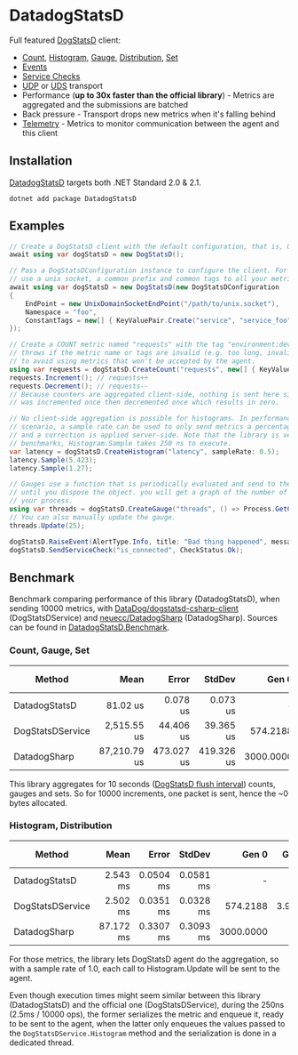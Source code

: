 # DatadogStatsD
Full featured [DogStatsD](https://docs.datadoghq.com/developers/dogstatsd) client:
- [Count](https://docs.datadoghq.com/developers/metrics/types/?tab=count#metric-types),
  [Histogram](https://docs.datadoghq.com/developers/metrics/types/?tab=count#metric-types),
  [Gauge](https://docs.datadoghq.com/developers/metrics/types/?tab=gauge#metric-types),
  [Distribution](https://docs.datadoghq.com/developers/metrics/types/?tab=distribution#metric-types),
  [Set](https://statsd.readthedocs.io/en/v3.2.1/types.html#sets)
- [Events](https://docs.datadoghq.com/events)
- [Service Checks](https://docs.datadoghq.com/developers/service_checks)
- [UDP](https://docs.datadoghq.com/developers/dogstatsd/?tab=hostagent#how-it-works) or
  [UDS](https://docs.datadoghq.com/developers/dogstatsd/unix_socket) transport
- Performance (**up to 30x faster than the official library**) - Metrics are aggregated and the submissions are batched
- Back pressure - Transport drops new metrics when it's falling behind
- [Telemetry](https://docs.datadoghq.com/developers/dogstatsd/high_throughput/?tab=go#client-side-telemetry) -
  Metrics to monitor communication between the agent and this client

## Installation
[DatadogStatsD](https://www.nuget.org/packages/DatadogStatsD) targets both .NET Standard 2.0 & 2.1.

`dotnet add package DatadogStatsD`

## Examples

```csharp
// Create a DogStatsD client with the default configuration, that is, UDP on port 8125.
await using var dogStatsD = new DogStatsD();

// Pass a DogStatsDConfiguration instance to configure the client. For example, to
// use a unix socket, a common prefix and common tags to all your metrics:
await using var dogStatsD = new DogStatsD(new DogStatsDConfiguration
{
    EndPoint = new UnixDomainSocketEndPoint("/path/to/unix.socket"),
    Namespace = "foo",
    ConstantTags = new[] { KeyValuePair.Create("service", "service_foo") },
});

// Create a COUNT metric named "requests" with the tag "environment:dev". The method
// throws if the metric name or tags are invalid (e.g. too long, invalid characters)
// to avoid using metrics that won't be accepted by the agent.
using var requests = dogStatsD.CreateCount("requests", new[] { KeyValuePair.Create("env", "dev") });
requests.Increment(); // requests++
requests.Decrement(); // requests--
// Because counters are aggregated client-side, nothing is sent here since the metric
// was incremented once then decremented once which results in zero.

// No client-side aggregation is possible for histograms. In performance sensitive
// scenario, a sample rate can be used to only send metrics a percentage of the time
// and a correction is applied server-side. Note that the library is very fast. In the
// benchmarks, Histogram.Sample takes 250 ns to execute.
var latency = dogStatsD.CreateHistogram("latency", sampleRate: 0.5);
latency.Sample(5.423);
latency.Sample(1.27);

// Gauges use a function that is periodically evaluated and send to the agent. Here,
// until you dispose the object. you will get a graph of the number of threads in
// your process.
using var threads = dogStatsD.CreateGauge("threads", () => Process.GetCurrentProcess().Threads.Count);
// You can also manually update the gauge.
threads.Update(25);

dogStatsD.RaiseEvent(AlertType.Info, title: "Bad thing happened", message: "This happened");
dogStatsD.SendServiceCheck("is_connected", CheckStatus.Ok);
```

## Benchmark

Benchmark comparing performance of this library (DatadogStatsD), when sending
10000 metrics, with [DataDog/dogstatsd-csharp-client](https://github.com/DataDog/dogstatsd-csharp-client) (DogStatsDService)
and [neuecc/DatadogSharp](https://github.com/neuecc/DatadogSharp) (DatadogSharp).
Sources can be found in [DatadogStatsD.Benchmark](https://github.com/verdie-g/DatadogStatsD/blob/master/DatadogStatsD.Benchmark/Program.cs).

### Count, Gauge, Set

|           Method |         Mean |      Error |     StdDev |     Gen 0 |  Gen 1 | Gen 2 | Allocated |
|----------------- |-------------:|-----------:|-----------:|----------:|-------:|------:|----------:|
|    DatadogStatsD |     81.02 us |   0.078 us |   0.073 us |         - |      - |     - |         - |
| DogStatsDService |  2,515.55 us |  44.406 us |  39.365 us |  574.2188 | 3.9063 |     - |  901739 B |
|     DatadogSharp | 87,210.79 us | 473.027 us | 419.326 us | 3000.0000 |      - |     - | 4879285 B |

This library aggregates for 10 seconds ([DogStatsD flush interval](https://docs.datadoghq.com/developers/dogstatsd/data_aggregation/#how-is-aggregation-performed-with-the-dogstatsd-server))
counts, gauges and sets. So for 10000 increments, one packet is sent, hence the ~0 bytes allocated.

### Histogram, Distribution

|           Method |      Mean |     Error |    StdDev |     Gen 0 |  Gen 1 | Gen 2 | Allocated |
|----------------- |----------:|----------:|----------:|----------:|-------:|------:|----------:|
|    DatadogStatsD |  2.543 ms | 0.0504 ms | 0.0581 ms |         - |      - |     - |     636 B |
| DogStatsDService |  2.502 ms | 0.0351 ms | 0.0328 ms |  574.2188 | 3.9063 |     - |  901715 B |
|     DatadogSharp | 87.172 ms | 0.3307 ms | 0.3093 ms | 3000.0000 |      - |     - | 4879343 B |

For those metrics, the library lets DogStatsD agent do the aggregation, so with
a sample rate of 1.0, each call to Histogram.Update will be sent to the agent.

Even though execution times might seem similar between this library (DatadogStatsD)
and the official one (DogStatsDService), during the 250ns (2.5ms / 10000 ops), the
former serializes the metric and enqueue it, ready to be sent to the agent, when the
latter only enqueues the values passed to the `DogStatsDService.Histogram` method and
the serialization is done in a dedicated thread.
